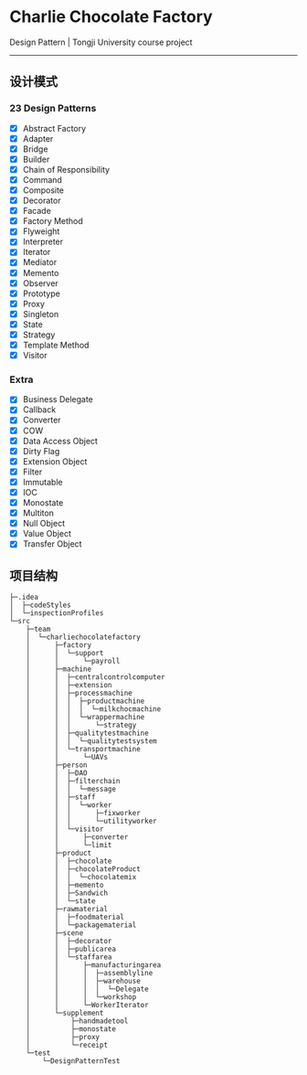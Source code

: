 # Charlie Chocolate Factory
Design Pattern | Tongji University course project 

---
## 设计模式
### 23 Design Patterns

- [x] Abstract Factory
- [x] Adapter
- [x] Bridge
- [x] Builder
- [x] Chain of Responsibility
- [x] Command
- [x] Composite
- [x] Decorator
- [x] Facade
- [x] Factory Method
- [x] Flyweight
- [x] Interpreter
- [x] Iterator
- [x] Mediator
- [x] Memento
- [x] Observer
- [x] Prototype
- [x] Proxy
- [x] Singleton
- [x] State
- [x] Strategy
- [x] Template Method
- [x] Visitor

### Extra

- [x] Business Delegate
- [x] Callback
- [x] Converter
- [x] COW
- [x] Data Access Object
- [x] Dirty Flag
- [x] Extension Object
- [x] Filter
- [x] Immutable
- [x] IOC
- [x] Monostate
- [x] Multiton
- [x] Null Object
- [x] Value Object
- [x] Transfer Object

## 项目结构
```
├─.idea
│  ├─codeStyles
│  └─inspectionProfiles
└─src
    ├─team
    │  └─charliechocolatefactory
    │      ├─factory
    │      │  └─support
    │      │      └─payroll
    │      ├─machine
    │      │  ├─centralcontrolcomputer
    │      │  ├─extension
    │      │  ├─processmachine
    │      │  │  ├─productmachine
    │      │  │  │  └─milkchocmachine
    │      │  │  └─wrappermachine
    │      │  │      └─strategy
    │      │  ├─qualitytestmachine
    │      │  │  └─qualitytestsystem
    │      │  └─transportmachine
    │      │      └─UAVs
    │      ├─person
    │      │  ├─DAO
    │      │  ├─filterchain
    │      │  │  └─message
    │      │  ├─staff
    │      │  │  └─worker
    │      │  │      ├─fixworker
    │      │  │      └─utilityworker
    │      │  └─visitor
    │      │      ├─converter
    │      │      └─limit
    │      ├─product
    │      │  ├─chocolate
    │      │  ├─chocolateProduct
    │      │  │  └─chocolatemix
    │      │  ├─memento
    │      │  ├─Sandwich
    │      │  └─state
    │      ├─rawmaterial
    │      │  ├─foodmaterial
    │      │  └─packagematerial
    │      ├─scene
    │      │  ├─decorator
    │      │  ├─publicarea
    │      │  └─staffarea
    │      │      ├─manufacturingarea
    │      │      │  ├─assemblyline
    │      │      │  ├─warehouse
    │      │      │  │  └─Delegate
    │      │      │  └─workshop
    │      │      └─WorkerIterator
    │      └─supplement
    │          ├─handmadetool
    │          ├─monostate
    │          ├─proxy
    │          └─receipt
    └─test
        └─DesignPatternTest
```
